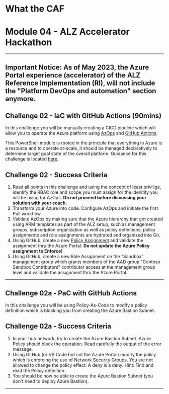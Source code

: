 # What the CAF

# Module 04 - ALZ Accelerator Hackathon

---
## Important Notice: As of May 2023, the Azure Portal experience (accelerator) of the ALZ Reference Implementation (RI), will not include the "Platform DevOps and automation" section anymore.
## Challenge 02 - IaC with GitHub Actions (90mins)

In this challenge you will be manually creating a CICD pipeline which will allow you to operate the Azure platform using [AzOps](https://github.com/Azure/AzOps) and [GitHub Actions](https://github.com/skills/hello-github-actions).

This PowerShell module is rooted in the principle that everything in Azure is a resource and to operate at-scale, it should be managed declaratively to determine target goal state of the overall platform. Guidance for this challenge is located [here](https://github.com/azure/azops/wiki/github-actions).

## Challenge 02 - Success Criteria

1. Read all points in this challenge and using the concept of least privilige, identify the RBAC role and scope you must assign for the idenitity you will be using for AzOps. **Do not proceed before discussing your solution with your coach.**
2. Transform your Azure into code. Configure AzOps and initiate the first Pull workflow.
3. Validate AzOps by making sure that the Azure hierarchy that got created using ARM templates as part of the ALZ setup, such as management groups, subscription organization as well as policy definitions, policy assignments and role assignments are hydrated and organized into Git.
4. Using GitHub, create a new [Policy Assignment](https://github.com/Azure/Enterprise-Scale/wiki/Deploying-ALZ-Platform-DevOps#operating-the-azure-platform-using-azops-infrastructure-as-code-with-github-actions) and validate the assignment thru the Azure Portal. **Do not update the Azure Policy assignment to Enforce!**
5. Using GitHub, create a new Role Assignment on the "Sandbox" management group which grants members of the AAD group "Contoso Sandbox Contributors" contributor access at the management group level and validate the assignment thru the Azure Portal.

---

## Challenge 02a - PaC with GitHub Actions

In this challenge you will be using Policy-As-Code to modify a policy definition which is blocking you from creating the Azure Bastion Subnet.

## Challenge 02a - Success Criteria

1. In your hub network, try to create the Azure Bastion Subnet. Azure Policy should block the operation. Read carefully the output of the error message.
2. Using GitHub (or VS Code but not the Azure Portal) modify the policy which is enforcing the use of Network Security Groups. You are not allowed to change the policy effect. A deny is a deny. Hint: Find and read the Policy definition.
3. You should be now be able to create the Azure Bastion Subnet (you don't need to deploy Azure Bastion).

---

